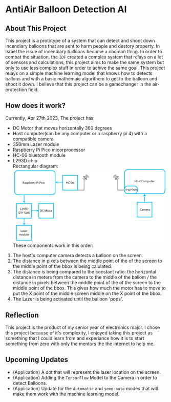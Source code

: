 AntiAir Balloon Detection AI
============================

About This Project
------------------
This project is a prototype of a system that can detect and shoot down incendiary balloons that are sent to harm people and destory property. In Israel the issue of incendiary balloons became a coomon thing. In order to combat the situation, the `IDF` created a complex system that relays on a lot of sensors and calculations, this project aims to make the same system but only to use less complex stuff in order to achive the same goal. This project relays on a simple machine learning model that knows how to detects ballons and with a basic mathemaic algorithem to get to the balloon and shoot it down. I believe that this project can be a gamechanger in the air-protection field. 

How does it work?
-----------------
Currently, Apr 27th 2023, The project has:
* DC Motor that moves horizontally 360 degrees
* Host computer(can be any computer or a raspberry pi 4) with a compatible camera
* 350mm Lazer module
* Raspberry Pi Pico micorprocessor
* HC-06 bluetooth module
* L293D chip<br>
Rectangular diagram: 
![תרשים מלבני](https://github.com/David-hosting/AntiAir-Balloon-Detection-AI/blob/main/%D7%A1%D7%A4%D7%A8%20%D7%A4%D7%A8%D7%95%D7%99%D7%A7%D7%98/%D7%AA%D7%A8%D7%A9%D7%99%D7%9E%D7%99%D7%9D/%D7%AA%D7%A8%D7%A9%D7%99%D7%9D%20%D7%9E%D7%9C%D7%91%D7%A0%D7%99.png?raw=true)
These components work in this order: 
1. The host's computer camera detects a balloon on the screen.
2. The distance in pixels between the middle point of the of the screen to the middle point of the bbox is being calulated. 
3. The distance is being compared to the constant ratio: the horizontal distance in meters from the camera to the middle of the ballom / the distance in pixels between the middle point of the of the screen to the middle point of the bbox. This gives how much the motor has to move to put the X point of the middle screen middle on the X point of the bbox.
4. The Lazer is being activated until the balloon 'pops'.<br>

Reflection
----------
This project is the product of my senior year of electronics major. I chose this project because of it's complexity, I enjoyed taking this project as something that I could learn from and experiance how it is to start something from zero with only the mentors the the internet to help me. 

Upcoming Updates
----------------
* (Application) A dot that will represent the laser location on the screen.
* (Application) Adding the `TensorFlow` Model to the Camera in order to detect Balloons.
* (Application) Update for the `Automatic` and `semo-auto` modes that will make them work with the machine learning model.
